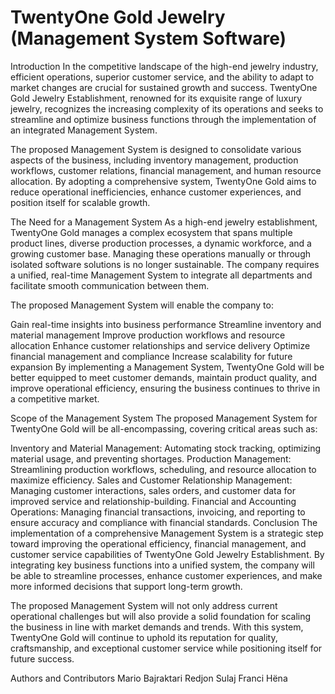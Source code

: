 # TwentyOne Gold Jewelry (Management System Software)
Introduction
In the competitive landscape of the high-end jewelry industry, efficient operations, superior customer service, and the ability to adapt to market changes are crucial for sustained growth and success. TwentyOne Gold Jewelry Establishment, renowned for its exquisite range of luxury jewelry, recognizes the increasing complexity of its operations and seeks to streamline and optimize business functions through the implementation of an integrated Management System.

The proposed Management System is designed to consolidate various aspects of the business, including inventory management, production workflows, customer relations, financial management, and human resource allocation. By adopting a comprehensive system, TwentyOne Gold aims to reduce operational inefficiencies, enhance customer experiences, and position itself for scalable growth.

The Need for a Management System
As a high-end jewelry establishment, TwentyOne Gold manages a complex ecosystem that spans multiple product lines, diverse production processes, a dynamic workforce, and a growing customer base. Managing these operations manually or through isolated software solutions is no longer sustainable. The company requires a unified, real-time Management System to integrate all departments and facilitate smooth communication between them.

The proposed Management System will enable the company to:

Gain real-time insights into business performance
Streamline inventory and material management
Improve production workflows and resource allocation
Enhance customer relationships and service delivery
Optimize financial management and compliance
Increase scalability for future expansion
By implementing a Management System, TwentyOne Gold will be better equipped to meet customer demands, maintain product quality, and improve operational efficiency, ensuring the business continues to thrive in a competitive market.

Scope of the Management System
The proposed Management System for TwentyOne Gold will be all-encompassing, covering critical areas such as:

Inventory and Material Management: Automating stock tracking, optimizing material usage, and preventing shortages.
Production Management: Streamlining production workflows, scheduling, and resource allocation to maximize efficiency.
Sales and Customer Relationship Management: Managing customer interactions, sales orders, and customer data for improved service and relationship-building.
Financial and Accounting Operations: Managing financial transactions, invoicing, and reporting to ensure accuracy and compliance with financial standards.
Conclusion
The implementation of a comprehensive Management System is a strategic step toward improving the operational efficiency, financial management, and customer service capabilities of TwentyOne Gold Jewelry Establishment. By integrating key business functions into a unified system, the company will be able to streamline processes, enhance customer experiences, and make more informed decisions that support long-term growth.

The proposed Management System will not only address current operational challenges but will also provide a solid foundation for scaling the business in line with market demands and trends. With this system, TwentyOne Gold will continue to uphold its reputation for quality, craftsmanship, and exceptional customer service while positioning itself for future success.

Authors and Contributors
Mario Bajraktari
Redjon Sulaj
Franci Hëna
